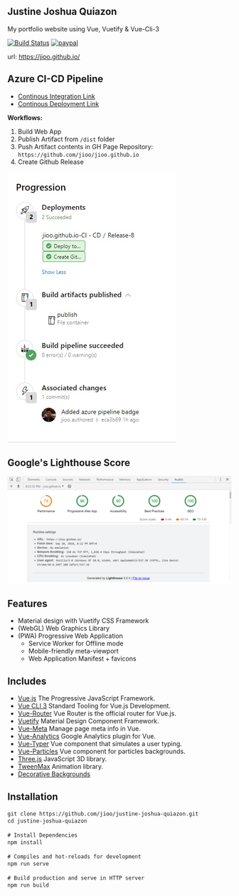 ## Justine Joshua Quiazon ##

My portfolio website using Vue, Vuetify &amp; Vue-Cli-3

[![Build Status](https://jioqzn-yahoo.visualstudio.com/jioo.github.io/_apis/build/status/jioo.github.io-CI?branchName=master)](https://jioqzn-yahoo.visualstudio.com/jioo.github.io/_build/latest?definitionId=10&branchName=master) [![paypal](https://img.shields.io/badge/paypal-donate-green.svg)](http://paypal.me/jjquiazon)

url: <a href="https://jioo.github.io/" target="_blank">https://jioo.github.io/</a>

## Azure CI-CD Pipeline ##
- [Continous Integration Link](https://jioqzn-yahoo.visualstudio.com/jioo.github.io/_build)
- [Continous Deployment Link](https://jioqzn-yahoo.visualstudio.com/jioo.github.io/_release)

**Workflows:**
1. Build Web App
2. Publish Artifact from `/dist` folder
3. Push Artifact contents in GH Page Repository: `https://github.com/jioo/jioo.github.io`
4. Create Github Release

![Azure Workflows](public/img/workflow.jpg)

## Google's Lighthouse Score ##

![Lighthouse Score](public/img/lighthouse-score.png)

## Features ##

* Material design with Vuetify CSS Framework
* (WebGL) Web Graphics Library
* (PWA) Progressive Web Application 
  * Service Worker for Offline mode
  * Mobile-friendly meta-viewport
  * Web Application Manifest + favicons

## Includes ##

* [Vue.js](https://vuejs.org/) The Progressive JavaScript Framework.
* [Vue CLI 3](https://cli.vuejs.org/) Standard Tooling for Vue.js Development.
* [Vue-Router](https://router.vuejs.org/en/) Vue Router is the official router for Vue.js.
* [Vuetify](https://vuetifyjs.com/en/) Material Design Component Framework.
* [Vue-Meta](https://github.com/declandewet/vue-meta) Manage page meta info in Vue.
* [Vue-Analytics](https://github.com/MatteoGabriele/vue-analytics) Google Analytics plugin for Vue.
* [Vue-Typer](https://github.com/cngu/vue-typer) Vue component that simulates a user typing.
* [Vue-Particles](https://github.com/creotip/vue-particles) Vue component for particles backgrounds.
* [Three.js](https://threejs.org/) JavaScript 3D library.
* [TweenMax](https://greensock.com/tweenmax) Animation library.
* [Decorative Backgrounds](https://github.com/Mamboleoo/DecorativeBackgrounds/)

## Installation
```
git clone https://github.com/jioo/justine-joshua-quiazon.git
cd justine-joshua-quiazon

# Install Dependencies
npm install

# Compiles and hot-reloads for development
npm run serve

# Build production and serve in HTTP server
npm run build
```
